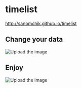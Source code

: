 # timelist
http://sanomchik.github.io/timelist

## Change your data 

![Upload the image](http://i.imgur.com/68e1QfY.png)

## Enjoy

![Upload the image](http://i.imgur.com/MbrnPHy.png)
